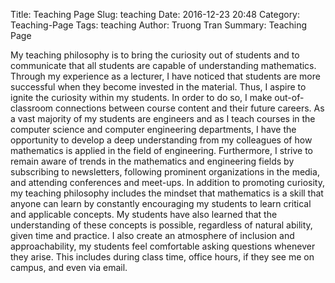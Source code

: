 Title: Teaching Page
Slug: teaching
Date: 2016-12-23 20:48
Category: Teaching-Page
Tags: teaching
Author: Truong Tran
Summary: Teaching Page

My teaching philosophy is to bring the curiosity out of students and to communicate that all students are capable of understanding mathematics. Through my experience as a lecturer, I have noticed that students are more successful when they become invested in the material. Thus, I aspire to ignite the curiosity within my students. In order to do so, I make out-of-classroom connections between course content and their future careers. As a vast majority of my students are engineers and as I teach courses in the computer science and computer engineering departments, I have the opportunity to develop a deep understanding from my colleagues of how mathematics is applied in the field of engineering. Furthermore, I strive to remain aware of trends in the mathematics and engineering fields by subscribing to newsletters, following prominent organizations in the media, and attending conferences and meet-ups.
In addition to promoting curiosity, my teaching philosophy includes the mindset that mathematics is a skill that anyone can learn  by constantly encouraging my students to learn critical and applicable concepts. My students have also learned that the understanding of these concepts is possible, regardless of natural ability, given time and practice. I also create an atmosphere of inclusion and approachability, my students feel comfortable asking questions whenever they arise. This includes during class time, office hours, if they see me on campus, and even via email.
